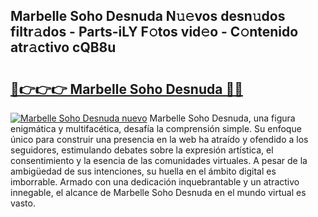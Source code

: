 ## Marbelle Soho Desnuda N𝚞𝚎vos desn𝚞dos filtr𝚊dos - Parts-iLY F𝚘tos vid𝚎o - C𝚘ntenido atr𝚊ctivo cQB8u

# <h2><a href="http://mbagry3.tromn.icu/?c=Marbelle+Soho+Desnuda">🔗👉👉👉 Marbelle Soho Desnuda 🔗🔗</a></h2>

[![Marbelle Soho Desnuda nuevo](https://i.imgur.com/pEAQMta.gif)](http://mbagry3.tromn.icu/?c=Marbelle+Soho+Desnuda)
Marbelle Soho Desnuda, una figura enigmática y multifacética, desafía la comprensión simple. Su enfoque único para construir una presencia en la web ha atraído y ofendido a los seguidores, estimulando debates sobre la expresión artística, el consentimiento y la esencia de las comunidades virtuales. A pesar de la ambigüedad de sus intenciones, su huella en el ámbito digital es imborrable. Armado con una dedicación inquebrantable y un atractivo innegable, el alcance de Marbelle Soho Desnuda en el mundo virtual es vasto.

